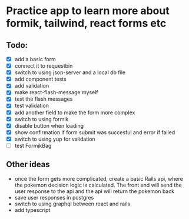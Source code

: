 # Practice app to learn more about formik, tailwind, react forms etc

## Todo:

- [x] add a basic form
- [x] connect it to requestbin
- [x] switch to using json-server and a local db file
- [x] add component tests
- [x] add validation
- [x] make react-flash-message myself
- [x] test the flash messages
- [x] test validation
- [x] add another field to make the form more complex
- [x] switch to using formik
- [x] disable button when loading
- [x] show confirmation if form submit was succesful and error if failed
- [x] switch to using yup for validation
- [ ] test FormikBag

## Other ideas

- once the form gets more complicated, create a basic Rails api, where the pokemon decision logic is calculated. The front end will send the user response to the api and the api will return the pokemon back
- save user responses in postgres
- switch to using graphql between react and rails
- add typescript
